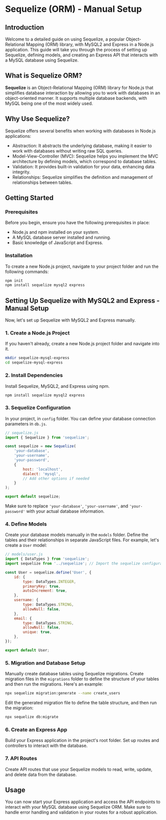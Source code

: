 # Sequelize (ORM) - Manual Setup

## Introduction

Welcome to a detailed guide on using Sequelize, a popular Object-Relational Mapping (ORM) library, with MySQL2 and Express in a Node.js application. This guide will take you through the process of setting up Sequelize, defining models, and creating an Express API that interacts with a MySQL database using Sequelize.

## What is Sequelize ORM?

**Sequelize** is an Object-Relational Mapping (ORM) library for Node.js that simplifies database interaction by allowing you to work with databases in an object-oriented manner. It supports multiple database backends, with MySQL being one of the most widely used.

## Why Use Sequelize?

Sequelize offers several benefits when working with databases in Node.js applications:

-   Abstraction: It abstracts the underlying database, making it easier to work with databases without writing raw SQL queries.
-   Model-View-Controller (MVC): Sequelize helps you implement the MVC architecture by defining models, which correspond to database tables.
-   Validation: It provides built-in validation for your data, enhancing data integrity.
-   Relationships: Sequelize simplifies the definition and management of relationships between tables.

## Getting Started

### Prerequisites

Before you begin, ensure you have the following prerequisites in place:

-   Node.js and npm installed on your system.
-   A MySQL database server installed and running.
-   Basic knowledge of JavaScript and Express.

### Installation

To create a new Node.js project, navigate to your project folder and run the following commands:

```bash
npm init
npm install sequelize mysql2 express
```

## Setting Up Sequelize with MySQL2 and Express - Manual Setup

Now, let's set up Sequelize with MySQL2 and Express manually.

### 1. Create a Node.js Project

If you haven't already, create a new Node.js project folder and navigate into it.

```bash
mkdir sequelize-mysql-express
cd sequelize-mysql-express
```

### 2. Install Dependencies

Install Sequelize, MySQL2, and Express using npm.

```bash
npm install sequelize mysql2 express
```

### 3. Sequelize Configuration

In your project, in `config` folder. You can define your database connection parameters in `db.js`.

```javascript
// sequelize.js
import { Sequelize } from 'sequelize';

const sequelize = new Sequelize(
    'your-database',
    'your-username',
    'your-password',
    {
        host: 'localhost',
        dialect: 'mysql',
        // Add other options if needed
    }
);

export default sequelize;
```

Make sure to replace `'your-database'`, `'your-username'`, and `'your-password'` with your actual database information.

### 4. Define Models

Create your database models manually in the `models` folder. Define the tables and their relationships in separate JavaScript files. For example, let's create a `User` model:

```javascript
// models/user.js
import { DataTypes } from 'sequelize';
import sequelize from '../sequelize'; // Import the sequelize configuration

const User = sequelize.define('User', {
    id: {
        type: DataTypes.INTEGER,
        primaryKey: true,
        autoIncrement: true,
    },
    username: {
        type: DataTypes.STRING,
        allowNull: false,
    },
    email: {
        type: DataTypes.STRING,
        allowNull: false,
        unique: true,
    },
});

export default User;
```

### 5. Migration and Database Setup

Manually create database tables using Sequelize migrations. Create migration files in the `migrations` folder to define the structure of your tables and then run the migrations. Here's an example:

```bash
npx sequelize migration:generate --name create_users
```

Edit the generated migration file to define the table structure, and then run the migration:

```bash
npx sequelize db:migrate
```

### 6. Create an Express App

Build your Express application in the project's root folder. Set up routes and controllers to interact with the database.

### 7. API Routes

Create API routes that use your Sequelize models to read, write, update, and delete data from the database.

## Usage

You can now start your Express application and access the API endpoints to interact with your MySQL database using Sequelize ORM. Make sure to handle error handling and validation in your routes for a robust application.


